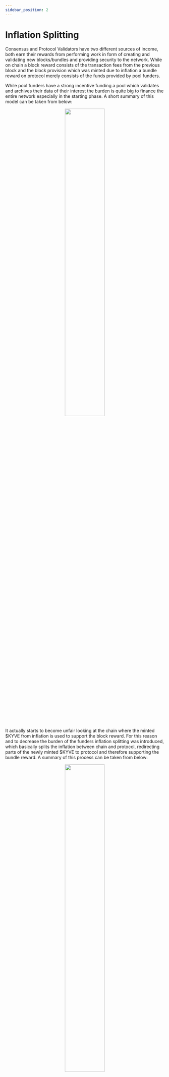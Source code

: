```yaml
---
sidebar_position: 2
---
```


# Inflation Splitting

Consensus and Protocol Validators have two different sources of income, both earn their rewards from performing work in form of
creating and validating new blocks/bundles and providing security to the network. While on chain a block reward consists of the
transaction fees from the previous block and the block provision which was minted due to inflation a bundle reward on protocol
merely consists of the funds provided by pool funders.

While pool funders have a strong incentive funding a pool which validates and archives their data of their interest the burden is
quite big to finance the entire network especially in the starting phase. A short summary of this model can be taken from below:

<p align="center">
  <img width="50%" src="/img/without_inflation_split.png" />
</p>

It actually starts to become unfair looking at the chain where
the minted \$KYVE from inflation is used to support the block reward. For this reason and to decrease the burden of the funders
inflation splitting was introduced, which basically splits the inflation between chain and protocol, redirecting parts of the newly
minted \$KYVE to protocol and therefore supporting the bundle reward. A summary of this process can be taken from below:

<p align="center">
  <img width="50%" src="/img/with_inflation_split.png" />
</p>

While the funders get charged with the operating cost of the pool, the pool also takes a certain amount from its inflation fund
depending on the payout rate. With this total payout the bundle reward gets distributed to all stakeholders like the treasury, the uploader and its delegators. More information on that calculation can be found [here](/learn/protocol_structure/advanced_concepts/uploader_reward_calculation)
